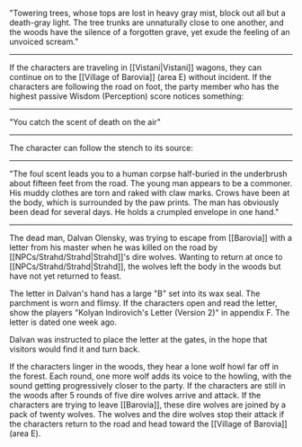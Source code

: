 "Towering trees, whose tops are lost in heavy gray mist, block out all but a death-gray light. The tree trunks are unnaturally close to one another, and the woods have the silence of a forgotten grave, yet exude the feeling of an unvoiced scream."
________________________________________

If the characters are traveling in [[Vistani|Vistani]] wagons, they can continue on to the [[Village of Barovia]] (area E) without incident.
If the characters are following the road on foot, the party member who has the highest passive Wisdom (Perception) score notices something:
___________________________________________
"You catch the scent of death on the air"
___________________________________________
The character can follow the stench to its source:

___________________________________________
"The foul scent leads you to a human corpse half-buried in the underbrush about fifteen feet from the road. The young man appears to be a commoner. His muddy clothes are torn and raked with claw marks. Crows have been at the body, which is surrounded by the paw prints. The man has obviously been dead for several days. He holds a crumpled envelope in one hand."
____________________________________________


The dead man, Dalvan Olensky, was trying to escape from [[Barovia]] with a letter from his master when he was killed on the road by [[NPCs/Strahd/Strahd|Strahd]]'s dire wolves. Wanting to return at once to [[NPCs/Strahd/Strahd|Strahd]], the wolves left the body in the woods but have not yet returned to feast.

The letter in Dalvan's hand has a large "B" set into its wax seal. The parchment is worn and flimsy. If the characters open and read the letter, show the players "Kolyan Indirovich's Letter (Version 2)" in appendix F. The letter is dated one week ago.

Dalvan was instructed to place the letter at the gates, in the hope that visitors would find it and turn back.

If the characters linger in the woods, they hear a lone wolf howl far off in the forest. Each round, one more wolf adds its voice to the howling, with the sound getting progressively closer to the party. If the characters are still in the woods after 5 rounds of five dire wolves arrive and attack. If the characters are trying to leave [[Barovia]], these dire wolves are joined by a pack of twenty wolves. The wolves and the dire wolves stop their attack if the characters return to the road and head toward the [[Village of Barovia]] (area E).